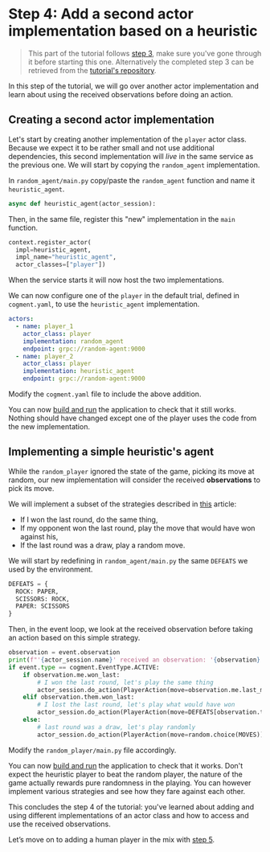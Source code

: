 # Step 4: Add a second actor implementation based on a heuristic

> This part of the tutorial follows [step 3](./3-rewards.md), make sure you've gone through it before starting this one. Alternatively the completed step 3 can be retrieved from the [tutorial's repository](https://github.com/cogment/cogment-tutorial-rps).

In this step of the tutorial, we will go over another actor implementation and learn about using the received observations before doing an action.

## Creating a second actor implementation

Let's start by creating another implementation of the `player` actor class. Because we expect it to be rather small and not use additional dependencies, this second implementation will _live_ in the same service as the previous one. We will start by copying the `random_agent` implementation.

In `random_agent/main.py` copy/paste the `random_agent` function and name it `heuristic_agent`.

```python
async def heuristic_agent(actor_session):
```

Then, in the same file, register this "new" implementation in the `main` function.

```python
context.register_actor(
  impl=heuristic_agent,
  impl_name="heuristic_agent",
  actor_classes=["player"])
```

When the service starts it will now host the two implementations.

We can now configure one of the `player` in the default trial, defined in `cogment.yaml`, to use the `heuristic_agent` implementation.

```yaml
actors:
  - name: player_1
    actor_class: player
    implementation: random_agent
    endpoint: grpc://random-agent:9000
  - name: player_2
    actor_class: player
    implementation: heuristic_agent
    endpoint: grpc://random-agent:9000
```

Modify the `cogment.yaml` file to include the above addition.

You can now [build and run](./1-bootstrap-and-data-structures.md#building-and-running-the-app) the application to check that it still works. Nothing should have changed except one of the player uses the code from the new implementation.

## Implementing a simple heuristic's agent

While the `random_player` ignored the state of the game, picking its move at random, our new implementation will consider the received **observations** to pick its move.

We will implement a subset of the strategies described in [this](https://towardsai.net/p/artificial-intelligence/towards-an-ai-for-rock-paper-scissors-3fb05780271f) article:

- If I won the last round, do the same thing,
- If my opponent won the last round, play the move that would have won against his,
- If the last round was a draw, play a random move.

We will start by redefining in `random_agent/main.py` the same `DEFEATS` we used by the environment.

```python
DEFEATS = {
  ROCK: PAPER,
  SCISSORS: ROCK,
  PAPER: SCISSORS
}
```

Then, in the event loop, we look at the received observation before taking an action based on this simple strategy.

```python
observation = event.observation
print(f"'{actor_session.name}' received an observation: '{observation}'")
if event.type == cogment.EventType.ACTIVE:
    if observation.me.won_last:
        # I won the last round, let's play the same thing
        actor_session.do_action(PlayerAction(move=observation.me.last_move))
    elif observation.them.won_last:
        # I lost the last round, let's play what would have won
        actor_session.do_action(PlayerAction(move=DEFEATS[observation.them.last_move]))
    else:
        # last round was a draw, let's play randomly
        actor_session.do_action(PlayerAction(move=random.choice(MOVES)))
```

Modify the `random_player/main.py` file accordingly.

You can now [build and run](./1-bootstrap-and-data-structures.md#building-and-running-the-app) the application to check that it works. Don't expect the heuristic player to beat the random player, the nature of the game actually rewards pure randomness in the playing. You can however implement various strategies and see how they fare against each other.

This concludes the step 4 of the tutorial: you've learned about adding and using different implementations of an actor class and how to access and use the received observations.

Let’s move on to adding a human player in the mix with [step 5](./5-human-player.md).
